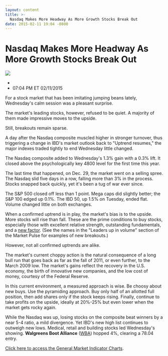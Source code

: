```yaml
---
layout: content
title: >-
  Nasdaq Makes More Headway As More Growth Stocks Break Out
date: 2015-02-11 19:04 -0800
---
```



Nasdaq Makes More Headway As More Growth Stocks Break Out
==========================================================


![](https://www.investors.com/wp-content/uploads/ibd-migrated-images/MPv_150212_635592659455250598.png)

* 
* 07:04 PM ET 02/11/2015





For a stock market that has been imitating jumping beans lately, Wednesday's calm session was a pleasant surprise.


The market's leading stocks, however, refused to be quiet. A majority of them made impressive moves to the upside.


Still, breakouts remain sparse.


A day after the Nasdaq composite muscled higher in stronger turnover, thus triggering a change in IBD's market outlook back to "Uptrend resumes," the major indexes traded tightly to end Wednesday little changed.


The Nasdaq composite added to Wednesday's 1.3% gain with a 0.3% lift. It closed above the psychologically key 4800 level for the first time this year.


The last time that happened, on Dec. 29, the market went on a selling spree. The Nasdaq slid five days in a row, falling more than 3% in the process. Stocks snapped back quickly, yet it's been a tug of war ever since.


The S&P 500 closed off less than 1 point. Mega caps did slightly better; the S&P 100 edged up 0.1%. The IBD 50, up 1.5% on Tuesday, ended flat. Volume changed little on both exchanges.


When a confirmed uptrend is in play, the market's bias is to the upside. More stocks will rise than fall. These are the prime conditions to buy stocks, especially those with excellent relative strength, outstanding fundamentals, and a [new factor](http://education.investors.com/investors-corner/687197-it-takes-something-new-to-drive-a-stock.htm). (See the names in the "Leaders up in volume" section of the Market Pulse for examples of new breakouts.)


However, not all confirmed uptrends are alike.


The market's current choppy action is the natural consequence of a long bull run that goes back as far as the fall of 2011, or even further, to the March 2009 low. The market's gains reflect the recovery in the U.S. economy, the birth of innovative new companies, and the low cost of money, courtesy of the Federal Reserve.


In this current environment, a measured approach is wise. Be choosy about new buys. Use the pyramiding approach. Buy only half of an allotted full position, then add shares only if the stock keeps rising. Finally, continue to take profits on the upside, ideally at 20%-25% but even lower when the market gets rocky again.


While the Nasdaq was up, losing stocks on the composite beat winners by a near 5-4 ratio, a mild divergence. Yet IBD's new high list continues to outweigh new lows. Medical, retail and building stocks led Wednesday's showing. **Walgreens Boot Alliance** ([WBA](https://research.investors.com/quote.aspx?symbol=WBA)) hopped 4%, clearing a 78.04 entry.


[Click here to access the General Market Indicator Charts](https://www.investors.com/pdf/GMI_021215.pdf).





